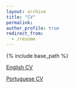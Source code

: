 ```yaml
---
layout: archive
title: "CV"
permalink:
author_profile: true
redirect_from:
  - /resume
---
```


{% include base_path %}

[English CV]("https://google.com")

[Portuguese CV]("https://PedroTL.github.io/files/Curr%C3%ADculo.pdf")
